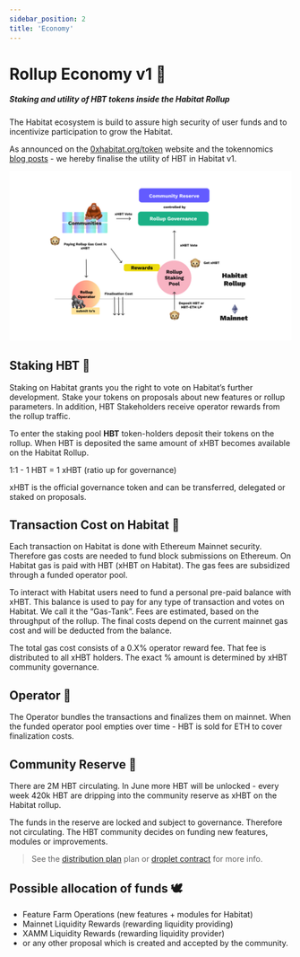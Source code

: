 ```yaml
---
sidebar_position: 2
title: 'Economy'
---
```


# Rollup Economy v1 🧮
##### **Staking and utility of HBT tokens inside the Habitat Rollup**

The Habitat ecosystem is build to assure high security of user funds and to incentivize participation to grow the Habitat.

As announced on the [0xhabitat.org/token](https://0xhabitat.org/token) website and the tokennomics [blog posts](https://0xhabitat.substack.com/p/hbt-token-design-and-economics-) - we hereby finalise the utility of HBT in Habitat v1.

![img](img/v1economy.jpg)

## **Staking HBT** 🧬
Staking on Habitat grants you the right to vote on Habitat’s further development. Stake your tokens on proposals about new features or rollup parameters. In addition, HBT Stakeholders receive operator rewards from the rollup traffic.

To enter the staking pool **HBT**  token-holders deposit their tokens on the rollup. When HBT is deposited the same amount of xHBT becomes available on the Habitat Rollup.

1:1 - 1 HBT = 1 xHBT (ratio up for governance)

xHBT is the official governance token and can be transferred, delegated or staked on proposals.

## **Transaction Cost on Habitat** 🥏
Each transaction on Habitat is done with Ethereum Mainnet security. Therefore gas costs are needed to fund block submissions on Ethereum. On Habitat gas is paid with HBT (xHBT on Habitat). The gas fees are subsidized through a funded operator pool.

To interact with Habitat users need to fund a personal pre-paid balance with xHBT. This balance is used to pay for any type of transaction and votes on Habitat. We call it the “Gas-Tank”. Fees are estimated, based on the throughput of the rollup. The final costs depend on the current mainnet gas cost and will be deducted from the balance.

The total gas cost consists of a 0.X% operator reward fee. That fee is distributed to all xHBT holders. The exact % amount is determined by xHBT community governance.

## **Operator** 🦍
The Operator bundles the transactions and finalizes them on mainnet. When the funded operator pool empties over time - HBT is sold for ETH to cover finalization costs.

## **Community Reserve** 🏦
There are 2M HBT circulating. In June more HBT will be unlocked - every week 420k HBT are dripping into the community reserve as xHBT on the Habitat rollup.

The funds in the reserve are locked and subject to governance. Therefore not circulating. The HBT community decides on funding new features, modules or improvements.

> See the [distribution plan](https://bit.ly/HBT-distribution) plan or [droplet contract](https://bit.ly/3aMDUwc) for more info.
## **Possible allocation of funds** 🕊️
* Feature Farm Operations (new features + modules for Habitat)
* Mainnet Liquidity Rewards (rewarding liquidity providing)
* XAMM Liquidity Rewards (rewarding liquidity provider)
* or any other proposal which is created and accepted by the community.
